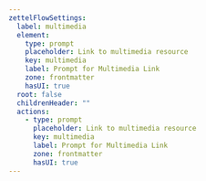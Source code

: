 ```yaml
---
zettelFlowSettings:
  label: multimedia
  element:
    type: prompt
    placeholder: Link to multimedia resource
    key: multimedia
    label: Prompt for Multimedia Link
    zone: frontmatter
    hasUI: true
  root: false
  childrenHeader: ""
  actions:
    - type: prompt
      placeholder: Link to multimedia resource
      key: multimedia
      label: Prompt for Multimedia Link
      zone: frontmatter
      hasUI: true
---
```

